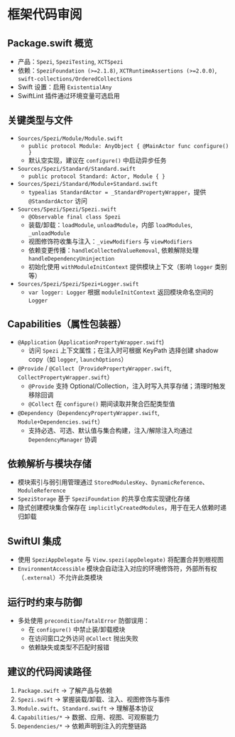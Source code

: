 # 框架代码审阅

## Package.swift 概览
- 产品：`Spezi`, `SpeziTesting`, `XCTSpezi`
- 依赖：`SpeziFoundation (>=2.1.8)`, `XCTRuntimeAssertions (>=2.0.0)`, `swift-collections/OrderedCollections`
- Swift 设置：启用 `ExistentialAny`
- SwiftLint 插件通过环境变量可选启用

## 关键类型与文件
- `Sources/Spezi/Module/Module.swift`
  - `public protocol Module: AnyObject { @MainActor func configure() }`
  - 默认空实现，建议在 `configure()` 中启动异步任务
- `Sources/Spezi/Standard/Standard.swift`
  - `public protocol Standard: Actor, Module { }`
- `Sources/Spezi/Standard/Module+Standard.swift`
  - `typealias StandardActor = _StandardPropertyWrapper`，提供 `@StandardActor` 访问
- `Sources/Spezi/Spezi/Spezi.swift`
  - `@Observable final class Spezi`
  - 装载/卸载：`loadModule`, `unloadModule`，内部 `loadModules`, `_unloadModule`
  - 视图修饰符收集与注入：`_viewModifiers` 与 `viewModifiers`
  - 依赖变更传播：`handleCollectedValueRemoval`, 依赖解除处理 `handleDependencyUninjection`
  - 初始化使用 `withModuleInitContext` 提供模块上下文（影响 `logger` 类别等）
- `Sources/Spezi/Spezi/Spezi+Logger.swift`
  - `var logger: Logger` 根据 `moduleInitContext` 返回模块命名空间的 `Logger`

## Capabilities（属性包装器）
- `@Application` (`ApplicationPropertyWrapper.swift`)
  - 访问 `Spezi` 上下文属性；在注入时可根据 KeyPath 选择创建 shadow copy（如 `logger`, `launchOptions`）
- `@Provide` / `@Collect`（`ProvidePropertyWrapper.swift`, `CollectPropertyWrapper.swift`）
  - `@Provide` 支持 Optional/Collection，注入时写入共享存储；清理时触发移除回调
  - `@Collect` 在 `configure()` 期间读取并聚合匹配类型值
- `@Dependency`（`DependencyPropertyWrapper.swift`, `Module+Dependencies.swift`）
  - 支持必选、可选、默认值与集合构建，注入/解除注入均通过 `DependencyManager` 协调

## 依赖解析与模块存储
- 模块索引与弱引用管理通过 `StoredModulesKey`、`DynamicReference`、`ModuleReference`
- `SpeziStorage` 基于 `SpeziFoundation` 的共享仓库实现键化存储
- 隐式创建模块集合保存在 `implicitlyCreatedModules`，用于在无人依赖时递归卸载

## SwiftUI 集成
- 使用 `SpeziAppDelegate` 与 `View.spezi(appDelegate)` 将配置合并到根视图
- `EnvironmentAccessible` 模块会自动注入对应的环境修饰符，外部所有权（`.external`）不允许此类模块

## 运行时约束与防御
- 多处使用 `precondition`/`fatalError` 防御误用：
  - 在 `configure()` 中禁止装/卸载模块
  - 在访问窗口之外访问 `@Collect` 抛出失败
  - 依赖缺失或类型不匹配时报错

## 建议的代码阅读路径
1. `Package.swift` -> 了解产品与依赖
2. `Spezi.swift` -> 掌握装载/卸载、注入、视图修饰与事件
3. `Module.swift`、`Standard.swift` -> 理解基本协议
4. `Capabilities/*` -> 数据、应用、视图、可观察能力
5. `Dependencies/*` -> 依赖声明到注入的完整链路